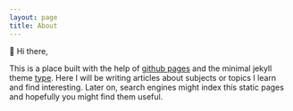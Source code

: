 ```yaml
---
layout: page
title: About
---
```


👋
Hi there,

This is a place built with the help of [github pages](https://pages.github.com/) and the minimal jekyll theme [type](https://github.com/aspirethemes/type). Here I will be writing articles about subjects or topics I learn and find interesting. Later on, search engines might index this static pages and hopefully you might find them useful.

